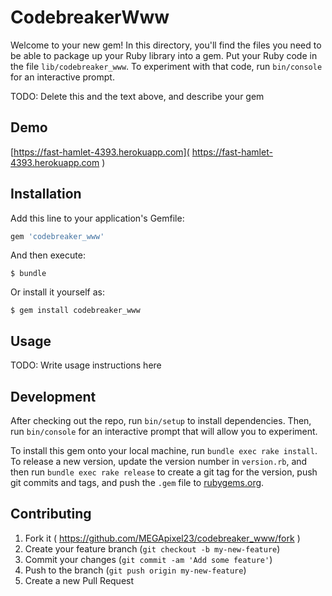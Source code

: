 # CodebreakerWww

Welcome to your new gem! In this directory, you'll find the files you need to be able to package up your Ruby library into a gem. Put your Ruby code in the file `lib/codebreaker_www`. To experiment with that code, run `bin/console` for an interactive prompt.

TODO: Delete this and the text above, and describe your gem

## Demo
[https://fast-hamlet-4393.herokuapp.com]( https://fast-hamlet-4393.herokuapp.com )

## Installation

Add this line to your application's Gemfile:

```ruby
gem 'codebreaker_www'
```

And then execute:

    $ bundle

Or install it yourself as:

    $ gem install codebreaker_www

## Usage

TODO: Write usage instructions here

## Development

After checking out the repo, run `bin/setup` to install dependencies. Then, run `bin/console` for an interactive prompt that will allow you to experiment.

To install this gem onto your local machine, run `bundle exec rake install`. To release a new version, update the version number in `version.rb`, and then run `bundle exec rake release` to create a git tag for the version, push git commits and tags, and push the `.gem` file to [rubygems.org](https://rubygems.org).

## Contributing

1. Fork it ( https://github.com/MEGApixel23/codebreaker_www/fork )
2. Create your feature branch (`git checkout -b my-new-feature`)
3. Commit your changes (`git commit -am 'Add some feature'`)
4. Push to the branch (`git push origin my-new-feature`)
5. Create a new Pull Request
